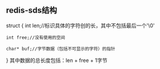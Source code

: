 ## redis-sds结构
struct {
    int len;//标识具体的字符创的长，其中不包括最后一个'\0'
    
    int free;//没有使用的空间
    
    char* buf;//字节数据（包括不可显示的字符）的指针
}
其中数据的总长度包括：len + free + 1字节
##

